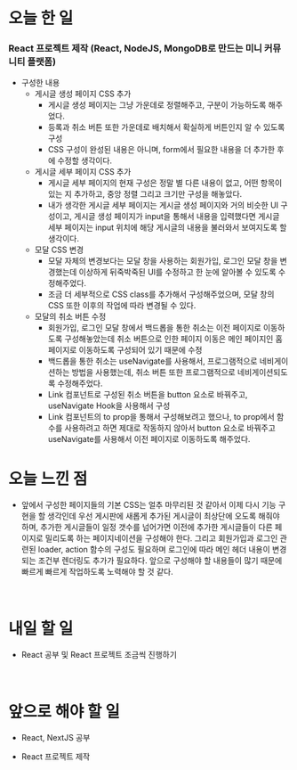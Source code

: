 # 오늘 한 일

### React 프로젝트 제작 (React, NodeJS, MongoDB로 만드는 미니 커뮤니티 플랫폼)

- 구성한 내용
  - 게시글 생성 페이지 CSS 추가
    - 게시글 생성 페이지는 그냥 가운데로 정렬해주고, 구분이 가능하도록 해주었다.
    - 등록과 취소 버튼 또한 가운데로 배치해서 확실하게 버튼인지 알 수 있도록 구성
    - CSS 구성이 완성된 내용은 아니며, form에서 필요한 내용을 더 추가한 후에 수정할 생각이다.
  - 게시글 세부 페이지 CSS 추가
    - 게시글 세부 페이지의 현재 구성은 정말 별 다른 내용이 없고, 어떤 항목이 있는 지 추가하고, 중앙 정렬 그리고 크기만 구성을 해놓았다.
    - 내가 생각한 게시글 세부 페이지는 게시글 생성 페이지와 거의 비슷한 UI 구성이고, 게시글 생성 페이지가 input을 통해서 내용을 입력했다면 게시글 세부 페이지는 input 위치에 해당 게시글의 내용을 불러와서 보여지도록 할 생각이다.
  - 모달 CSS 변경
    - 모달 자체의 변경보다는 모달 창을 사용하는 회원가입, 로그인 모달 창을 변경했는데 이상하게 뒤죽박죽된 UI를 수정하고 한 눈에 알아볼 수 있도록 수정해주었다.
    - 조금 더 세부적으로 CSS class를 추가해서 구성해주었으며, 모달 창의 CSS 또한 이후의 작업에 따라 변경될 수 있다.
  - 모달의 취소 버튼 수정
    - 회원가입, 로그인 모달 창에서 백드롭을 통한 취소는 이전 페이지로 이동하도록 구성해놓았는데 취소 버튼으로 인한 페이지 이동은 메인 페이지인 홈 페이지로 이동하도록 구성되어 있기 때문에 수정
    - 백드롭을 통한 취소는 useNavigate를 사용해서, 프로그램적으로 네비게이션하는 방법을 사용했는데, 취소 버튼 또한 프로그램적으로 네비게이션되도록 수정해주었다.
    - Link 컴포넌트로 구성된 취소 버튼을 button 요소로 바꿔주고, useNavigate Hook을 사용해서 구성
    - Link 컴포넌트의 to prop을 통해서 구성해보려고 했으나, to prop에서 함수를 사용하려고 하면 제대로 작동하지 않아서 button 요소로 바꿔주고 useNavigate를 사용해서 이전 페이지로 이동하도록 해주었다.

# 오늘 느낀 점

- 앞에서 구성한 페이지들의 기본 CSS는 얼추 마무리된 것 같아서 이제 다시 기능 구현을 할 생각인데 우선 게시판에 새롭게 추가된 게시글이 최상단에 오도록 해줘야 하며, 추가한 게시글들이 일정 갯수를 넘어가면 이전에 추가한 게시글들이 다른 페이지로 밀리도록 하는 페이지네이션을 구성해야 한다. 그리고 회원가입과 로그인 관련된 loader, action 함수의 구성도 필요하며 로그인에 따라 메인 헤더 내용이 변경되는 조건부 렌더링도 추가가 필요하다. 앞으로 구성해야 할 내용들이 많기 때문에 빠르게 빠르게 작업하도록 노력해야 할 것 같다.

<br />

# 내일 할 일

- React 공부 및 React 프로젝트 조금씩 진행하기

<br />

# 앞으로 해야 할 일

- React, NextJS 공부

- React 프로젝트 제작

